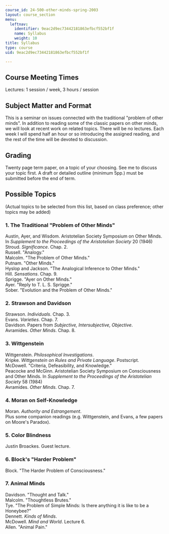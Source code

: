 ```yaml
---
course_id: 24-500-other-minds-spring-2003
layout: course_section
menu:
  leftnav:
    identifier: 9eac2d9ec73442181863efbcf552bf1f
    name: Syllabus
    weight: 10
title: Syllabus
type: course
uid: 9eac2d9ec73442181863efbcf552bf1f

---
```


Course Meeting Times
--------------------

Lectures: 1 session / week, 3 hours / session

Subject Matter and Format
-------------------------

This is a seminar on issues connected with the traditional "problem of other minds". In addition to reading some of the classic papers on other minds, we will look at recent work on related topics. There will be no lectures. Each week I will spend half an hour or so introducing the assigned reading, and the rest of the time will be devoted to discussion.

Grading
-------

Twenty page term paper, on a topic of your choosing. See me to discuss your topic first. A draft or detailed outline (minimum 5pp.) must be submitted before the end of term.

Possible Topics
---------------

(Actual topics to be selected from this list, based on class preference; other topics may be added)

### 1\. The Traditional "Problem of Other Minds"

Austin, Ayer, and Wisdom. Aristotelian Society Symposium on Other Minds. In _Supplement to the Proceedings of the Aristotelian Society_ 20 (1946)  
Stroud. _Significance_. Chap. 2.  
Russell. "Analogy."  
Malcolm. "The Problem of Other Minds."  
Putnam. "Other Minds."  
Hyslop and Jackson. "The Analogical Inference to Other Minds."  
Hill. _Sensations_. Chap. 9.  
Sprigge. "Ayer on Other Minds."  
Ayer. "Reply to T. L. S. Sprigge."  
Sober. "Evolution and the Problem of Other Minds."

### 2\. Strawson and Davidson

Strawson. _Individuals_. Chap. 3.  
Evans. _Varieties_. Chap. 7.  
Davidson. Papers from _Subjective, Intersubjective, Objective_.  
Avramides. _Other Minds_. Chap. 8.

### 3\. Wittgenstein

Wittgenstein. _Philosophical Investigations_.  
Kripke. _Wittgenstein on Rules and Private Language_. Postscript.  
McDowell. "Criteria, Defeasibility, and Knowledge."  
Peacocke and McGinn. Aristotelian Society Symposium on Consciousness and Other Minds. In _Supplement to the Proceedings of the Aristotelian Society_ 58 (1984)  
Avramides. _Other Minds_. Chap. 7.

### 4\. Moran on Self-Knowledge

Moran. _Authority and Estrangement_.  
Plus some companion readings (e.g. Wittgenstein, and Evans, a few papers on Moore's Paradox).

### 5\. Color Blindness

Justin Broackes. Guest lecture.

### 6\. Block's "Harder Problem"

Block. "The Harder Problem of Consciousness."

### 7\. Animal Minds

Davidson. "Thought and Talk."  
Malcolm. "Thoughtless Brutes."  
Tye. "The Problem of Simple Minds: Is there anything it is like to be a Honeybee?"  
Dennett. _Kinds of Minds_.  
McDowell. _Mind and World_. Lecture 6.  
Allen. "Animal Pain."